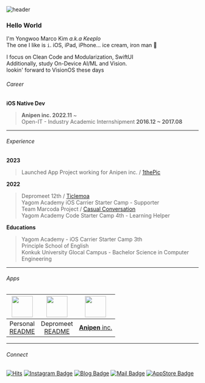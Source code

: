 ![header](https://capsule-render.vercel.app/api?type=Waving&color=timeGradient&height=300&section=header&text=Try%20again,%20Fail%20again,%20Fail%20better&fontSize=58&animation=twinkling)

### Hello World     
I'm Yongwoo Marco Kim _a.k.a Keeplo_  
The one I like is `i`. iOS, iPad, iPhone... ice cream, iron man 🙈 

I focus on Clean Code and Modularization, SwiftUI   
Additionally, study On-Device AI/ML and Vision.   
lookin' forward to VisionOS these days

###### Career
**iOS Native Dev**

> **Anipen inc. 2022.11** ~  
> Open-IT - Industry Academic Internshipment **2016.12 ~ 2017.08**

---

###### Experience
**2023**
> Launched App Project working for Anipen inc. / [1thePic](https://apps.apple.com/kr/app/1thepic/id6448253916)

**2022**
> Depromeet 12th / [Ticlemoa](https://apps.apple.com/kr/app/ticlemoa/id1659267166)      
> Yagom Academy iOS Carrier Starter Camp - Supporter  
> Team Marcoda Project / [Casual Conversation](https://github.com/PSE-Applications/CasualConversation/projects?type=classic)  
> Yagom Academy Code Starter Camp 4th - Learning Helper   

**Educations**
> Yagom Academy - iOS Carrier Starter Camp 3th   
> Principle School of English   
> Konkuk University Glocal Campus - Bachelor Science in Computer Engineering    

--- 

###### Apps
|[<img src="https://www.notion.so/image/https%3A%2F%2Fs3-us-west-2.amazonaws.com%2Fsecure.notion-static.com%2F69a38380-1115-4931-a927-6fa25b595692%2Fappstore.png?table=block&id=48bd959c-7719-4ac1-b0cb-d4e4d9b7f7a7&spaceId=e6b8a7b9-cbae-4355-941e-ce441f218386&width=2000&userId=aaeaa0fd-5da4-499b-9277-7adf273dceea&cache=v2" width="55" height="55">](https://apps.apple.com/kr/app/id1642134370/)|[<img src="https://is2-ssl.mzstatic.com/image/thumb/Purple113/v4/11/75/0b/11750b22-86d4-be19-a5b7-2108075ba54f/AppIcon-0-1x_U007emarketing-0-5-0-85-220.png/460x0w.webp" width="55" height="55">](https://apps.apple.com/kr/app/ticlemoa/id1659267166)| [<img src="https://is4-ssl.mzstatic.com/image/thumb/Purple116/v4/da/e2/c4/dae2c4c6-afc4-aa5b-fe92-1ebba4d39e21/AppIcon-1x_U007emarketing-0-7-0-85-220.png/434x0w.webp" width="55" height="55">](https://apps.apple.com/kr/app/1thepic/id6448253916) | 
|:-:|:-:|:-:|
| Personal <br> [README](https://github.com/PSE-Applications/CasualConversation/blob/main/README.md) | Depromeet <br> [README](https://github.com/depromeet/ticlemoa-iOS) | [**Anipen** inc.](https://www.anipen.com/) |

---

###### Connect

[![Hits](https://hits.seeyoufarm.com/api/count/incr/badge.svg?url=https%3A%2F%2Fgithub.com%2FKeeplo&count_bg=%2381A1C1&title_bg=%2388C0D0&icon=&icon_color=%23D8DEE9&title=hits&edge_flat=false)](https://hits.seeyoufarm.com) [![Instagram Badge](https://img.shields.io/badge/-Instagram-81A1C1?logo=instagram&logoColor=E4405F&fontColor=D8DEE9&link=https://www.instagram.com/keepingitflow/)](https://www.instagram.com/keepingitflow/)  [![Blog Badge](https://img.shields.io/badge/-Tistory-81A1C1?logo=Tistory&logoColor=000000&fontColor=D8DEE9&link=https://keeplo.tistory.com)](https://keeplo.tistory.com)  [![Mail Badge](https://img.shields.io/badge/-Gmail-81A1C1?logo=Gmail&logoColor=EA4335&fontColor=D8DEE9&mailto:keepingitflow@gmail.com)](mailto:keepingitflow@gmail.com)  [![AppStore Badge](https://img.shields.io/badge/-AppStore-81A1C1?logo=AppStore&logoColor=0D96F6&fontColor=D8DEE9&link=https://apps.apple.com/kr/developer/yongwoo-kim/id1626062808)](https://apps.apple.com/kr/developer/yongwoo-kim/id1626062808)
